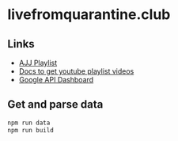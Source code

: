 # livefromquarantine.club

## Links

- [AJJ Playlist](https://www.youtube.com/playlist?list=PLRSI_QNxGZ2lZP141po9tLGpLqM6ciuP1)
- [Docs to get youtube playlist videos](https://developers.google.com/youtube/v3/docs/playlistItems/list)
- [Google API Dashboard](https://console.developers.google.com/apis/credentials?project=livefromquarantine)

## Get and parse data

```sh
npm run data
npm run build
```
